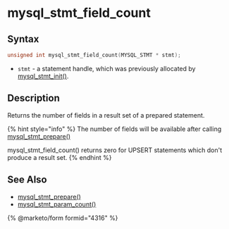 # mysql\_stmt\_field\_count

## Syntax

```c
unsigned int mysql_stmt_field_count(MYSQL_STMT * stmt);
```

* `stmt` - a statement handle, which was previously allocated by [mysql\_stmt\_init()](mysql_stmt_init.md).

## Description

Returns the number of fields in a result set of a prepared statement.

{% hint style="info" %}
The number of fields will be available after calling [mysql\_stmt\_prepare()](mysql_stmt_prepare.md)

mysql\_stmt\_field\_count() returns zero for UPSERT statements which don't produce a result set.
{% endhint %}

## See Also

* [mysql\_stmt\_prepare()](mysql_stmt_prepare.md)
* [mysql\_stmt\_param\_count()](mysql_stmt_param_count.md)

{% @marketo/form formid="4316" %}
